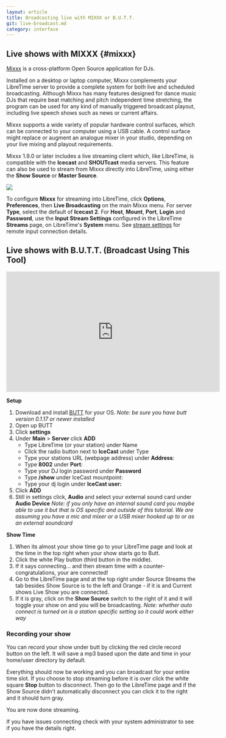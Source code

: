```yaml
---
layout: article
title: Broadcasting live with MIXXX or B.U.T.T.
git: live-broadcast.md
category: interface
---
```


## Live shows with MIXXX {#mixxx}

[Mixxx](https://www.mixxx.org) is a cross-platform Open Source application for DJs.

Installed on a desktop or laptop computer, Mixxx complements your LibreTime server to provide a complete system
for both live and scheduled broadcasting. Although Mixxx has many features designed for dance music DJs
that require beat matching and pitch independent time stretching, the program can be used for any kind of
manually triggered broadcast playout, including live speech shows such as news or current affairs.

Mixxx supports a wide variety of popular hardware control surfaces, which can be connected to your
computer using a USB cable. A control surface might replace or augment an analogue mixer in your studio,
depending on your live mixing and playout requirements.

Mixxx 1.9.0 or later includes a live streaming client which, like LibreTime, is compatible with the **Icecast**
and **SHOUTcast** media servers. This feature can also be used to stream from Mixxx directly into LibreTime,
using either the **Show Source** or **Master Source**.

![](/img/Screenshot369-Mixxx_streaming_preferences.png)

To configure **Mixxx** for streaming into LibreTime, click **Options**, **Preferences**, then
**Live Broadcasting** on the main Mixxx menu. For server **Type**, select the default of **Icecast 2**.
For **Host**, **Mount**, **Port**, **Login** and **Password**, use the **Input Stream Settings**
configured in the LibreTime **Streams** page, on LibreTime's **System** menu. See [stream settings](stream-settings)
for remote input connection details.

## Live shows with B.U.T.T. (Broadcast Using This Tool)

<html>
<iframe width="560" height="315" src="https://www.youtube-nocookie.com/embed/4GLsU9hPTtM" frameborder="0" allow="accelerometer; autoplay; encrypted-media; gyroscope; picture-in-picture" allowfullscreen></iframe>
</html>

**Setup**

1. Download and install [BUTT](https://danielnoethen.de/) for your OS.
   _Note: be sure you have butt version 0.1.17 or newer installed_
2. Open up BUTT
3. Click **settings**
4. Under **Main** > **Server** click **ADD**
   - Type LibreTime (or your station) under Name
   - Click the radio button next to **IceCast** under Type
   - Type your stations URL (webpage address) under **Address**:
   - Type **8002** under **Port**:
   - Type your DJ login password under **Password**
   - Type **/show** under IceCast mountpoint:
   - Type your dj login under **IceCast user:**
5. Click **ADD**
6. Still in settings click, **Audio** and select your external sound card under
   **Audio Device** _Note: if you only have an internal sound card you maybe able
   to use it but that is OS specific and outside of this tutorial. We are assuming
   you have a mic and mixer or a USB mixer hooked up to or as an external soundcard_

**Show Time**

1. When its almost your show time go to your LibreTime page and look at the time
   in the top right when your show starts go to Butt.
2. Click the white Play button (third button in the middle).
3. If it says connecting... and then stream time with a counter- congratulations,
   your are connected!
4. Go to the LibreTime page and at the top right under Source Streams the
   tab besides Show Source is to the left and Orange - if it is and Current
   shows Live Show you are connected.
5. If it is gray, click on the **Show Source** switch to the right of it and it
   will toggle your show on and you will be broadcasting. _Note: whether auto
   connect is turned on is a station specific setting so it could work either way_

### Recording your show

You can record your show under butt by clicking the red circle record button on
the left. It will save a mp3 based upon the date and time in your home/user
directory by default.

Everything should now be working and you can broadcast for your entire time
slot. If you choose to stop streaming before it is over click the white square
**Stop** button to disconnect. Then go to the LibreTime page and if the Show
Source didn’t automatically disconnect you can click it to the right and it
should turn gray.

You are now done streaming.

If you have issues connecting check with your system administrator to see if you
have the details right.
